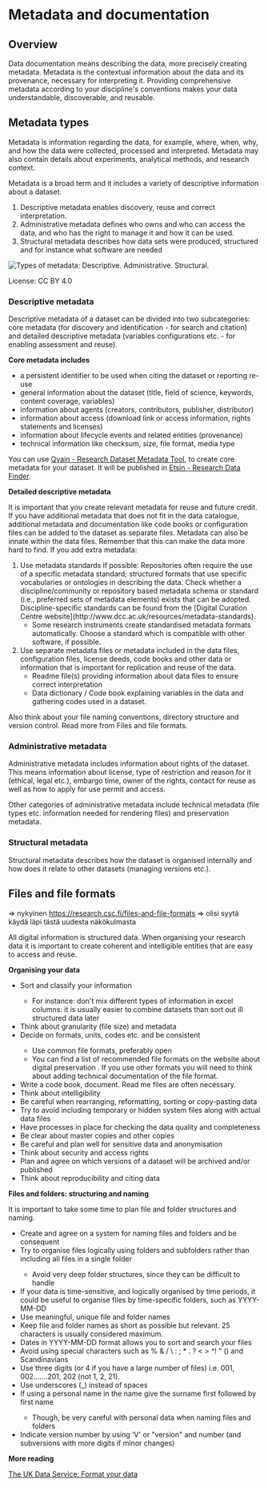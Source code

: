 # Metadata and documentation

<a name="header1"></a>
## Overview

Data documentation means describing the data, more precisely creating metadata. Metadata is the contextual information about the data and its provenance, necessary for interpreting it. Providing comprehensive metadata according to your discipline's conventions makes your data understandable, discoverable, and reusable.

<a name="header2"></a>
## Metadata types

Metadata is information regarding the data, for example, where, when, why, and how the data were collected, processed and interpreted. Metadata may also contain details about experiments, analytical methods, and research context.

Metadata is a broad term and it includes a variety of descriptive information about a dataset.

<ol>
<li>Descriptive metadata enables discovery, reuse and correct interpretation.</li>
<li>Administrative metadata defines who owns and who can access the data, and who has the right to manage it and how it can be used.</li>
<li>Structural metadata describes how data sets were produced, structured and for instance what software are needed</li>
</ol>
 
![Types of metadata: Descriptive. Administrative. Structural.](/datasets/images/metadata-categories_v5.png "Types of metadata")

License: CC BY 4.0
 
### Descriptive metadata

Descriptive metadata of a dataset can be divided into two subcategories: core metadata (for discovery and identification - for search and citation) and detailed descriptive metadata (variables configurations etc. - for enabling assessment and reuse).

**Core metadata includes**<ul>
<li>a persistent identifier to be used when citing the dataset or reporting re-use</li>
<li>general information about the dataset (title, field of science, keywords, content coverage, variables)</li>
<li>information about agents (creators, contributors, publisher, distributor)</li>
<li>information about access (download link or access information, rights statements and licenses)</li>
<li>information about lifecycle events and related entities (provenance)</li>
<li>technical information like checksum, size, file format, media type</li>
</ul>

You can use [Qvain - Research Dataset Metadata Tool](https://www.fairdata.fi/en/qvain/), to create core metadata for your dataset. It will be published in [Etsin - Research Data Finder](https://www.fairdata.fi/en/services/etsin/).

**Detailed descriptive metadata**

It is important that you create relevant metadata for reuse and future credit. If you have additional metadata that does not fit in the data catalogue, additional metadata and documentation like code books or configuration files can be added to the dataset as separate files. Metadata can also be innate within the data files. Remember that this can make the data more hard to find. If you add extra metadata:

<ol>
<li>Use metadata standards if possible: Repositories often require the use of a specific metadata standard; structured formats that use specific vocabularies or ontologies in describing the data. Check whether a discipline/community or repository based metadata schema or standard (i.e., preferred sets of metadata elements) exists that can be adopted. Discipline-specific standards can be found from the [Digital Curation Centre website](http://www.dcc.ac.uk/resources/metadata-standards).
<ul>
<li>
Some research instruments create standardised metadata formats automatically. Choose a standard which is compatible with other software, if possible.</li>
</ul>
<li>Use separate metadata files or metadata included in the data files, configuration files, license deeds, code books and other data or information that is important for replication and reuse of the data.
<ul>
<li>Readme file(s) providing information about data files to ensure correct interpretation</li>
<li>Data dictionary / Code book explaining variables in the data and gathering codes used in a dataset.</li>
</ul></ol>

Also think about your file naming conventions, directory structure and version control. Read more from Files and file formats.

### Administrative metadata

Administrative metadata includes information about rights of the dataset. This means information about license, type of restriction and reason for it (ethical, legal etc.), embargo time, owner of the rights, contact for reuse as well as how to apply for use permit and access.

Other categories of administrative metadata include technical metadata (file types etc. information needed for rendering files) and preservation metadata.

### Structural metadata

Structural metadata describes how the dataset is organised internally and how does it relate to other datasets (managing versions etc.).

<a name="header3"></a>
## Files and file formats

=> nykyinen https://research.csc.fi/files-and-file-formats => olisi syytä käydä läpi tästä uudesta näkökulmasta

All digital information is structured data. When organising your research data it is important to create coherent and intelligible entities that are easy to access and reuse.

**Organising your data**<ul>
<li>Sort and classify your information</li>
<ul><li>For instance: don't mix different types of information in excel columns: it is usually easier to combine datasets than sort out ill structured data later</li></ul>
<li>Think about granularity (file size) and metadata</li>
<li>Decide on formats, units, codes etc. and be consistent</li>
<ul><li>Use common file formats, preferably open</li>
<li>You can find a list of recommended file formats on the website about digital preservation . If you use other formats you will need to think about adding technical documentation of the file format.</li></ul>
<li>Write a code book, document. Read me files are often necessary.</li>
<li>Think about intelligibility</li>
<li>Be careful when rearranging, reformatting, sorting or copy-pasting data</li>
<li>Try to avoid including temporary or hidden system files along with actual data files</li>
<li>Have processes in place for checking the data quality and completeness</li>
<li>Be clear about master copies and other copies</li>
<li>Be careful and plan well for sensitive data and anonymisation</li>
<li>Think about security and access rights</li>
<li>Plan and agree on which versions of a dataset will be archived and/or published</li>
<li>Think about reproducibility and citing data</li>
</ul>

**Files and folders: structuring and naming**

It is important to take some time to plan file and folder structures and naming.<ul>
<li>Create and agree on a system for naming files and folders and be consequent</li>
<li>Try to organise files logically using folders and subfolders rather than including all files in a single folder</li>
<ul><li>Avoid very deep folder structures, since they can be difficult to handle</li></ul>
<li>If your data is time-sensitive, and logically organised by time periods, it could be useful to organise files by time-specific folders, such as YYYY-MM-DD</li>
<li>Use meaningful, unique file and folder names</li>
<li>Keep file and folder names as short as possible but relevant. 25 characters is usually considered maximum.</li>
<li>Dates in YYYY-MM-DD format allows you to sort and search your files</li>
<li>Avoid using special characters such as % & / \ : ; * . ? < > ^! " () and Scandinavians</li>
<li>Use three digits (or 4 if you have a large number of files) i.e. 001, 002…….201, 202 (not 1, 2, 21).</li>
<li>Use underscores (_) instead of spaces</li>
<li>If using a personal name in the name give the surname first followed by first name</li>
<ul><li>Though, be very careful with personal data when naming files and folders</li></ul>
<li>Indicate version number by using ‘V' or "version" and number (and subversions with more digits if minor changes)</li>
</ul>

**More reading**

[The UK Data Service: Format your data](https://www.ukdataservice.ac.uk/manage-data/format)
